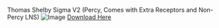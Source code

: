 Thomas Shelby Sigma V2 (Percy, Comes with Extra Receptors and Non-Percy LNS)
![Image](https://github.com/user-attachments/assets/7e042b4b-8d40-4e95-9a71-11a6c083fe14)
<a href="https://www.mediafire.com/file/tcnd9o4o746ba7r/-_%2523_Thomas_Shelby_Sigma_V2.osk/file">Download Here</a>

